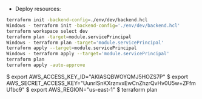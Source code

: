 * Deploy resources:

```bash
terraform init -backend-config=./env/dev/backend.hcl
Windows - terraform init -backend-config='./env/dev/backend.hcl'
terraform workspace select dev
terraform plan -target=module.servicePrincipal
Windows - terraform plan -target='module.servicePrincipal'
terraform apply --target=module.servicePrincipal
Windows - terraform apply --target='module.servicePrincipal'
terraform plan
terraform apply -auto-approve
```

$ export AWS_ACCESS_KEY_ID="AKIASQBWOYQMJ5HOZS7P"
$ export AWS_SECRET_ACCESS_KEY="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"
$ export AWS_REGION="us-east-1"
$ terraform plan